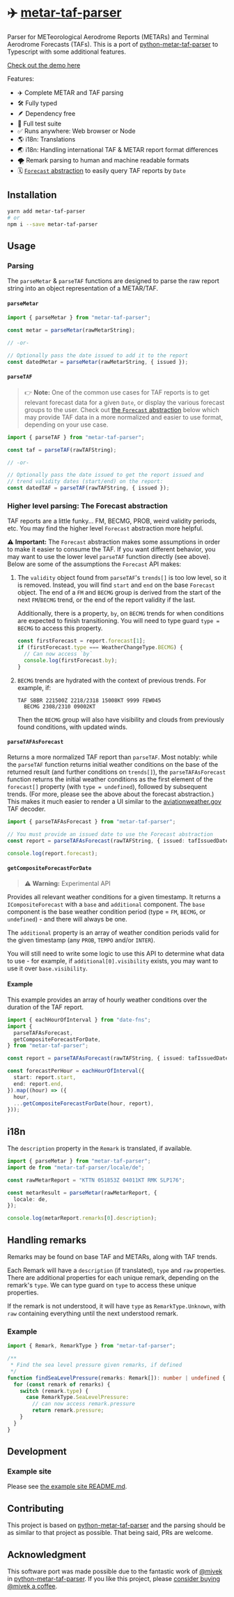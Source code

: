 # ✈️ [metar-taf-parser](https://aeharding.github.io/metar-taf-parser)

Parser for METeorological Aerodrome Reports (METARs) and Terminal Aerodrome Forecasts (TAFs). This is a port of [python-metar-taf-parser](https://github.com/mivek/python-metar-taf-parser) to Typescript with some additional features.

[Check out the demo here](https://aeharding.github.io/metar-taf-parser)

Features:

- ✈️ Complete METAR and TAF parsing
- 🛠 Fully typed
- 🪶 Dependency free
- 🧪 Full test suite
- ✅ Runs anywhere: Web browser or Node
- 🌎 i18n: Translations
- 🌏 i18n: Handling international TAF & METAR report format differences
- 🌪 Remark parsing to human and machine readable formats
- 🗓 [`Forecast` abstraction](https://aeharding.github.io/metar-taf-parser/forecast) to easily query TAF reports by `Date`

## Installation

```sh
yarn add metar-taf-parser
# or
npm i --save metar-taf-parser
```

## Usage

### Parsing

The `parseMetar` & `parseTAF` functions are designed to parse the raw report string into an object representation of a METAR/TAF.

#### `parseMetar`

```ts
import { parseMetar } from "metar-taf-parser";

const metar = parseMetar(rawMetarString);

// -or-

// Optionally pass the date issued to add it to the report
const datedMetar = parseMetar(rawMetarString, { issued });
```

#### `parseTAF`

> 👉 **Note:** One of the common use cases for TAF reports is to get relevant forecast data for a given `Date`, or display the various forecast groups to the user. Check out [the `Forecast` abstraction](#higher-level-parsing-the-forecast-abstraction) below which may provide TAF data in a more normalized and easier to use format, depending on your use case.

```ts
import { parseTAF } from "metar-taf-parser";

const taf = parseTAF(rawTAFString);

// -or-

// Optionally pass the date issued to get the report issued and
// trend validity dates (start/end) on the report:
const datedTAF = parseTAF(rawTAFString, { issued });
```

### Higher level parsing: The Forecast abstraction

TAF reports are a little funky... FM, BECMG, PROB, weird validity periods, etc. You may find the higher level `Forecast` abstraction more helpful.

⚠️ **Important:** The `Forecast` abstraction makes some assumptions in order to make it easier to consume the TAF. If you want different behavior, you may want to use the lower level `parseTAF` function directly (see above). Below are some of the assumptions the `Forecast` API makes:

1.  The `validity` object found from `parseTAF`'s `trends[]` is too low level, so it is removed. Instead, you will find `start` and `end` on the base `Forecast` object. The end of a `FM` and `BECMG` group is derived from the start of the next `FM`/`BECMG` trend, or the end of the report validity if the last.

    Additionally, there is a property, `by`, on `BECMG` trends for when conditions are expected to finish transitioning. You will need to type guard `type = BECMG` to access this property.

    ```ts
    const firstForecast = report.forecast[1];
    if (firstForecast.type === WeatherChangeType.BECMG) {
      // Can now access `by`
      console.log(firstForecast.by);
    }
    ```

2.  `BECMG` trends are hydrated with the context of previous trends. For example, if:

        TAF SBBR 221500Z 2218/2318 15008KT 9999 FEW045
          BECMG 2308/2310 09002KT

    Then the `BECMG` group will also have visibility and clouds from previously found conditions, with updated winds.

#### `parseTAFAsForecast`

Returns a more normalized TAF report than `parseTAF`. Most notably: while the `parseTAF` function returns initial weather conditions on the base of the returned result (and further conditions on `trends[]`), the `parseTAFAsForecast` function returns the initial weather conditions as the first element of the `forecast[]` property (with `type = undefined`), followed by subsequent trends. (For more, please see the above about the forecast abstraction.) This makes it much easier to render a UI similar to the [aviationweather.gov](https://www.aviationweather.gov/taf/data?ids=SBPJ&format=decoded&metars=off&layout=on) TAF decoder.

```ts
import { parseTAFAsForecast } from "metar-taf-parser";

// You must provide an issued date to use the Forecast abstraction
const report = parseTAFAsForecast(rawTAFString, { issued: tafIssuedDate });

console.log(report.forecast);
```

#### `getCompositeForecastForDate`

> ⚠️ **Warning:** Experimental API

Provides all relevant weather conditions for a given timestamp. It returns a `ICompositeForecast` with a `base` and `additional` component. The `base` component is the base weather condition period (type = `FM`, `BECMG`, or `undefined`) - and there will always be one.

The `additional` property is an array of weather condition periods valid for the given timestamp (any `PROB`, `TEMPO` and/or `INTER`).

You will still need to write some logic to use this API to determine what data to use - for example, if `additional[0].visibility` exists, you may want to use it over `base.visibility`.

#### Example

This example provides an array of hourly weather conditions over the duration of the TAF report.

```ts
import { eachHourOfInterval } from "date-fns";
import {
  parseTAFAsForecast,
  getCompositeForecastForDate,
} from "metar-taf-parser";

const report = parseTAFAsForecast(rawTAFString, { issued: tafIssuedDate });

const forecastPerHour = eachHourOfInterval({
  start: report.start,
  end: report.end,
}).map((hour) => ({
  hour,
  ...getCompositeForecastForDate(hour, report),
}));
```

## i18n

The `description` property in the `Remark` is translated, if available.

```ts
import { parseMetar } from "metar-taf-parser";
import de from "metar-taf-parser/locale/de";

const rawMetarReport = "KTTN 051853Z 04011KT RMK SLP176";

const metarResult = parseMetar(rawMetarReport, {
  locale: de,
});

console.log(metarReport.remarks[0].description);
```

## Handling remarks

Remarks may be found on base TAF and METARs, along with TAF trends.

Each Remark will have a `description` (if translated), `type` and `raw` properties. There are additional properties for each unique remark, depending on the remark's `type`. We can type guard on `type` to access these unique properties.

If the remark is not understood, it will have `type` as `RemarkType.Unknown`, with `raw` containing everything until the next understood remark.

### Example

```ts
import { Remark, RemarkType } from "metar-taf-parser";

/**
 * Find the sea level pressure given remarks, if defined
 */
function findSeaLevelPressure(remarks: Remark[]): number | undefined {
  for (const remark of remarks) {
    switch (remark.type) {
      case RemarkType.SeaLevelPressure:
        // can now access remark.pressure
        return remark.pressure;
    }
  }
}
```

## Development

### Example site

Please see [the example site README.md](example/README.md).

## Contributing

This project is based on [python-metar-taf-parser](https://github.com/mivek/python-metar-taf-parser) and the parsing should be as similar to that project as possible. That being said, PRs are welcome.

## Acknowledgment

This software port was made possible due to the fantastic work of [@mivek](https://github.com/mivek) in [python-metar-taf-parser](https://github.com/mivek/python-metar-taf-parser). If you like this project, please [consider buying @mivek a coffee](https://ko-fi.com/mivek).
